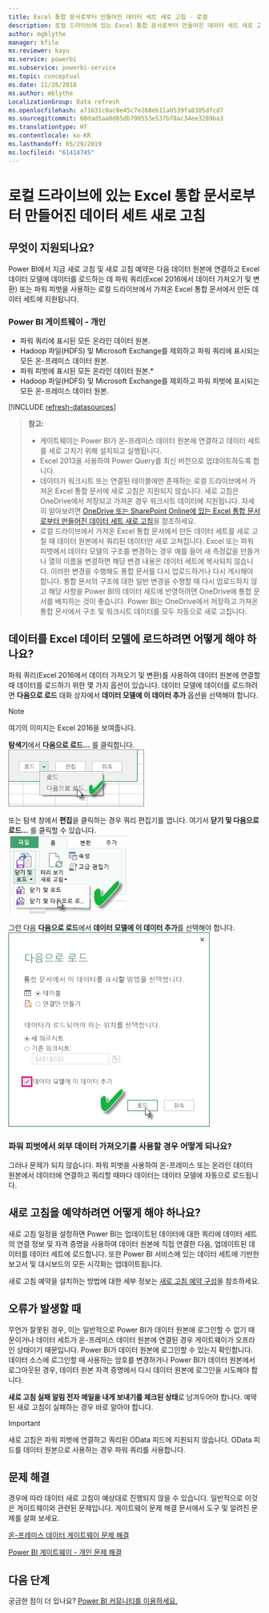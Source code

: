 ```yaml
---
title: Excel 통합 문서로부터 만들어진 데이터 세트 새로 고침 - 로컬
description: 로컬 드라이브에 있는 Excel 통합 문서로부터 만들어진 데이터 세트 새로 고침
author: mgblythe
manager: kfile
ms.reviewer: kayu
ms.service: powerbi
ms.subservice: powerbi-service
ms.topic: conceptual
ms.date: 11/28/2018
ms.author: mblythe
LocalizationGroup: Data refresh
ms.openlocfilehash: a71631c0ac8e45c7e268eb11a0539fa8305dfcd7
ms.sourcegitcommit: 60dad5aa0d85db790553e537bf8ac34ee3289ba3
ms.translationtype: HT
ms.contentlocale: ko-KR
ms.lasthandoff: 05/29/2019
ms.locfileid: "61414745"
---
```

# <a name="refresh-a-dataset-created-from-an-excel-workbook-on-a-local-drive"></a>로컬 드라이브에 있는 Excel 통합 문서로부터 만들어진 데이터 세트 새로 고침
## <a name="whats-supported"></a>무엇이 지원되나요?
Power BI에서 지금 새로 고침 및 새로 고침 예약은 다음 데이터 원본에 연결하고 Excel 데이터 모델에 데이터를 로드하는 데 파워 쿼리(Excel 2016에서 데이터 가져오기 및 변환) 또는 파워 피벗을 사용하는 로컬 드라이브에서 가져온 Excel 통합 문서에서 만든 데이터 세트에 지원됩니다.  

### <a name="power-bi-gateway---personal"></a>Power BI 게이트웨이 - 개인
* 파워 쿼리에 표시된 모든 온라인 데이터 원본.
* Hadoop 파일(HDFS) 및 Microsoft Exchange를 제외하고 파워 쿼리에 표시되는 모든 온-프레미스 데이터 원본.
* 파워 피벗에 표시된 모든 온라인 데이터 원본.\*
* Hadoop 파일(HDFS) 및 Microsoft Exchange를 제외하고 파워 피벗에 표시되는 모든 온-프레미스 데이터 원본.

<!-- Refresh Data sources-->
[!INCLUDE [refresh-datasources](./includes/refresh-datasources.md)]

> **참고:**  
> 
> * 게이트웨이는 Power BI가 온-프레미스 데이터 원본에 연결하고 데이터 세트를 새로 고치기 위해 설치되고 실행됩니다.
> * Excel 2013을 사용하여 Power Query를 최신 버전으로 업데이트하도록 합니다.
> * 데이터가 워크시트 또는 연결된 테이블에만 존재하는 로컬 드라이브에서 가져온 Excel 통합 문서에 새로 고침은 지원되지 않습니다. 새로 고침은 OneDrive에서 저장되고 가져온 경우 워크시트 데이터에 지원됩니다. 자세히 알아보려면 [OneDrive 또는 SharePoint Online에 있는 Excel 통합 문서로부터 만들어진 데이터 세트 새로 고침](refresh-excel-file-onedrive.md)을 참조하세요.
> * 로컬 드라이브에서 가져온 Excel 통합 문서에서 만든 데이터 세트를 새로 고칠 때 데이터 원본에서 쿼리된 데이터만 새로 고쳐집니다. Excel 또는 파워 피벗에서 데이터 모델의 구조를 변경하는 경우 예를 들어 새 측정값을 만들거나 열의 이름을 변경하면 해당 변경 내용은 데이터 세트에 복사되지 않습니다. 이러한 변경을 수행해도 통합 문서를 다시 업로드하거나 다시 게시해야 합니다. 통합 문서의 구조에 대한 일반 변경을 수행할 때 다시 업로드하지 않고 해당 사항을 Power BI의 데이터 세트에 반영하려면 OneDrive에 통합 문서를 배치하는 것이 좋습니다. Power BI는 OneDrive에서 저장하고 가져온 통합 문서에서 구조 및 워크시트 데이터를 모두 자동으로 새로 고칩니다.
> 
> 

## <a name="how-do-i-make-sure-data-is-loaded-to-the-excel-data-model"></a>데이터를 Excel 데이터 모델에 로드하려면 어떻게 해야 하나요?
파워 쿼리(Excel 2016에서 데이터 가져오기 및 변환)를 사용하여 데이터 원본에 연결할 때 데이터를 로드하기 위한 몇 가지 옵션이 있습니다. 데이터 모델에 데이터를 로드하려면 **다음으로 로드** 대화 상자에서 **데이터 모델에 이 데이터 추가** 옵션을 선택해야 합니다.

> [!NOTE]
> 여기의 이미지는 Excel 2016을 보여줍니다.
> 
> 

**탐색기**에서 **다음으로 로드...** 를 클릭합니다.  
    ![](media/refresh-excel-file-local-drive/refresh_loadtodm_1.png)

또는 탐색 창에서 **편집**을 클릭하는 경우 쿼리 편집기를 엽니다. 여기서 **닫기 및 다음으로 로드...** 를 클릭할 수 있습니다.  
    ![](media/refresh-excel-file-local-drive/refresh_loadtodm_2.png)

그런 다음 **다음으로 로드**에서 **데이터 모델에 이 데이터 추가**를 선택해야 합니다.  
    ![](media/refresh-excel-file-local-drive/refresh_loadtodm_3.png)

### <a name="what-if-i-use-get-external-data-in-power-pivot"></a>파워 피벗에서 외부 데이터 가져오기를 사용할 경우 어떻게 되나요?
그러나 문제가 되지 않습니다. 파워 피벗을 사용하여 온-프레미스 또는 온라인 데이터 원본에서 데이터에 연결하고 쿼리할 때마다 데이터는 데이터 모델에 자동으로 로드됩니다.

## <a name="how-do-i-schedule-refresh"></a>새로 고침을 예약하려면 어떻게 해야 하나요?
새로 고침 일정을 설정하면 Power BI는 업데이트된 데이터에 대한 쿼리에 데이터 세트의 연결 정보 및 자격 증명을 사용하여 데이터 원본에 직접 연결한 다음, 업데이트된 데이터를 데이터 세트에 로드합니다. 또한 Power BI 서비스에 있는 데이터 세트에 기반한 보고서 및 대시보드의 모든 시각화는 업데이트됩니다.

새로 고침 예약을 설치하는 방법에 대한 세부 정보는 [새로 고침 예약 구성](refresh-scheduled-refresh.md)을 참조하세요.

## <a name="when-things-go-wrong"></a>오류가 발생할 때
무언가 잘못된 경우, 이는 일반적으로 Power BI가 데이터 원본에 로그인할 수 없기 때문이거나 데이터 세트가 온-프레미스 데이터 원본에 연결된 경우 게이트웨이가 오프라인 상태이기 때문입니다. Power BI가 데이터 원본에 로그인할 수 있는지 확인합니다. 데이터 소스에 로그인할 때 사용하는 암호를 변경하거나 Power BI가 데이터 원본에서 로그아웃된 경우, 데이터 원본 자격 증명에서 다시 데이터 원본에 로그인을 시도해야 합니다.

**새로 고침 실패 알림 전자 메일을 내게 보내기를 체크된 상태**로 남겨두어야 합니다. 예약된 새로 고침이 실패하는 경우 바로 알아야 합니다.

>[!IMPORTANT]
>새로 고침은 파워 피벗에 연결하고 쿼리된 OData 피드에 지원되지 않습니다. OData 피드를 데이터 원본으로 사용하는 경우 파워 쿼리를 사용합니다.

## <a name="troubleshooting"></a>문제 해결
경우에 따라 데이터 새로 고침이 예상대로 진행되지 않을 수 있습니다. 일반적으로 이것은 게이트웨이와 관련된 문제입니다. 게이트웨이 문제 해결 문서에서 도구 및 알려진 문제를 살펴 보세요.

[온-프레미스 데이터 게이트웨이 문제 해결](service-gateway-onprem-tshoot.md)

[Power BI 게이트웨이 - 개인 문제 해결](service-admin-troubleshooting-power-bi-personal-gateway.md)

## <a name="next-steps"></a>다음 단계
궁금한 점이 더 있나요? [Power BI 커뮤니티를 이용하세요.](http://community.powerbi.com/)

